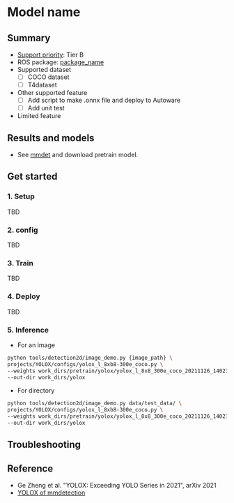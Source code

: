 # Model name
## Summary

- [Support priority](https://github.com/tier4/autoware-ml/blob/main/docs/design/autoware_ml_design.md#support-priority): Tier B
- ROS package: [package_name](https://github.com/autowarefoundation/autoware.universe/tree/main/perception/)
- Supported dataset
  - [ ] COCO dataset
  - [ ] T4dataset
- Other supported feature
  - [ ] Add script to make .onnx file and deploy to Autoware
  - [ ] Add unit test
- Limited feature

## Results and models

- See [mmdet](https://github.com/open-mmlab/mmdetection/tree/main/configs/yolox) and download pretrain model.

## Get started
### 1. Setup

TBD

### 2. config

TBD

### 3. Train

TBD

### 4. Deploy

TBD

### 5. Inference

- For an image

```sh
python tools/detection2d/image_demo.py {image_path} \
projects/YOLOX/configs/yolox_l_8xb8-300e_coco.py \
--weights work_dirs/pretrain/yolox/yolox_l_8x8_300e_coco_20211126_140236-d3bd2b23.pth \
--out-dir work_dirs/yolox
```

- For directory

```sh
python tools/detection2d/image_demo.py data/test_data/ \
projects/YOLOX/configs/yolox_l_8xb8-300e_coco.py \
--weights work_dirs/pretrain/yolox/yolox_l_8x8_300e_coco_20211126_140236-d3bd2b23.pth \
--out-dir work_dirs/yolox
```

## Troubleshooting

## Reference

- Ge Zheng et al. "YOLOX: Exceeding YOLO Series in 2021", arXiv 2021
- [YOLOX of mmdetection](https://github.com/open-mmlab/mmdetection/tree/main/configs/yolox)
